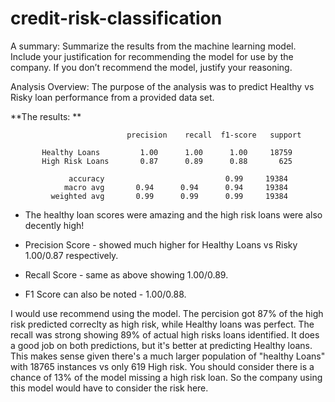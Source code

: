 # credit-risk-classification

A summary: Summarize the results from the machine learning model. Include your justification for recommending the model for use by the company. If you don’t recommend the model, justify your reasoning.


Analysis Overview:
The purpose of the analysis was to predict Healthy vs Risky loan performance from a provided data set.

**The results: ** 

                              precision    recall  f1-score   support

           Healthy Loans         1.00      1.00      1.00     18759
           High Risk Loans       0.87      0.89      0.88       625

                 accuracy                           0.99     19384
                macro avg       0.94      0.94      0.94     19384
             weighted avg       0.99      0.99      0.99     19384

* The healthy loan scores were amazing and the high risk loans were also decently high! 
  
* Precision Score - showed much higher for Healthy Loans vs Risky 1.00/0.87 respectively.
* Recall Score - same as above showing 1.00/0.89.
* F1 Score can also be noted - 1.00/0.88.

I would use recommend using the model. The percision got 87% of the high risk predicted correclty as high risk, while Healthy loans was perfect. The recall was strong showing 89% of actual high risks loans identified. It does a good job on both predictions, but it's better at predicting Healthy loans. This makes sense given there's a much larger population of "healthy Loans" with 18765 instances vs only 619 High risk. You should consider there is a chance of 13% of the model missing a high risk loan. So the company using this model would have to consider the risk here.


